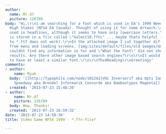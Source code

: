 ```yaml
---
author:
  name: Mr.47
  picture: 126789
body: "Hi,\r\ni am searching for a font which is used in EA's 1999 Need For Speed
  High Stakes (NFS4 EA Canada). Thought of using it for some Artwork.\r\nIts mostly
  used in headlines, although it seems to have only lowercase letters.\r\nThe font
  is stored in a file called \"Galext18.ffn\" ... maybe thats helpful (btw renaming
  to *.ttf does not work).\r\nIn the attached image I cut together different samples
  from menu and loading screens. [img:sites/default/files/old-images/Unknown_6037.png]\r\n<!--break-->\r\nI
  couldnt find any information so far and \"What the Font\" did not show any helpful
  results. Are there other image based search engines?\r\n\r\nIt would be awesome
  to have at least a similar font.\r\n\r\nThx4Reading\r\nGreetings"
comments:
- author:
    name: Ryuk
  body: '[[http://typophile.com/node/102242|VGC Inverserif aka Opti Iambic aka FBK
    Speedway aka Brendel Informatik Concorde aka Bambootypes Magenta]]'
  created: '2013-07-23 15:48:20'
- author:
    name: Mr.47
    picture: 126789
  body: Wow, Thanks!
  created: '2013-07-23 16:59:32'
date: '2013-07-23 14:58:36'
title: Video Game NFS4 1999 - *.ffn File?

---
```

